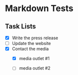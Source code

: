 # Markdown Tests

## Task Lists

- [x] Write the press release
- [ ] Update the website
- [x] Contact the media
	- [x] media outlet #1
	- [ ] media outlet #2

